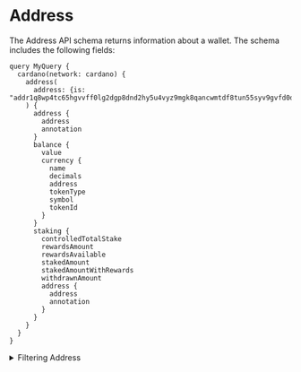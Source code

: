 # Address

The Address API schema returns information about a wallet. The schema includes the following fields:


```
query MyQuery {
  cardano(network: cardano) {
    address(
      address: {is: "addr1q8wp4tc65hgvvff0lg2dgp8dnd2hy5u4vyz9mgk8qancwmtdf8tun55syv9gvfd0dgdhx02vlyg6dp56up92a5l9qxhs9nhrfy"}
    ) {
      address {
        address
        annotation
      }
      balance {
        value
        currency {
          name
          decimals
          address
          tokenType
          symbol
          tokenId
        }
      }
      staking {
        controlledTotalStake
        rewardsAmount
        rewardsAvailable
        stakedAmount
        stakedAmountWithRewards
        withdrawnAmount
        address {
          address
          annotation
        }
      }
    }
  }
}
```

<details> <summary>Filtering Address</summary>

`address`
The address of the wallet
 </details>